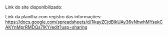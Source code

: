Link do site disponibilizado: 


Link da planilha com registro das informações: https://docs.google.com/spreadsheets/d/1ikayZCjdBIkUAy36vNhwhMYsekCAKYnMprRMDQs7lKY/edit?usp=sharing


